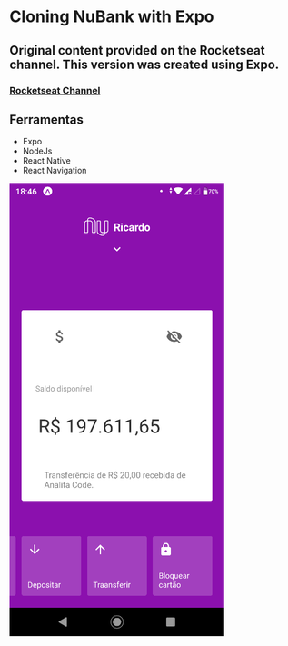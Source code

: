 # Cloning NuBank with Expo
## Original content provided on the Rocketseat channel. This version was created using Expo.
### [Rocketseat Channel](https://www.youtube.com/watch?v=2nXsLpUCO20&t=2s)

## Ferramentas
* Expo
* NodeJs
* React Native
* React Navigation

![Cloning NuBank with Expo](https://github.com/r-santtos/Cloning-The-NuBank-Interface/blob/main/src/assets/nu2.png?raw=true?raw=true "InstaClone")
